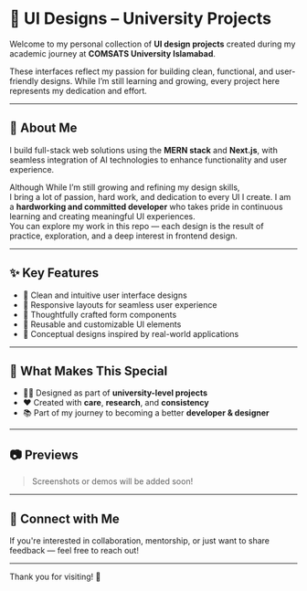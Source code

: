 # 🎨 UI Designs – University Projects

Welcome to my personal collection of **UI design projects** created during my academic journey at **COMSATS University Islamabad**.

These interfaces reflect my passion for building clean, functional, and user-friendly designs. While I’m still learning and growing, every project here represents my dedication and effort.

---

## 🚀 About Me

I build full-stack web solutions using the **MERN stack** and **Next.js**, with seamless integration of AI technologies to enhance functionality and user experience.

Although While I’m still growing and refining my design skills,  
I bring a lot of passion, hard work, and dedication to every UI I create. I am a **hardworking and committed developer** who takes pride in continuous learning and creating meaningful UI experiences.  
You can explore my work in this repo — each design is the result of practice, exploration, and a deep interest in frontend design.

---

## ✨ Key Features

- 🔹 Clean and intuitive user interface designs  
- 🔹 Responsive layouts for seamless user experience  
- 🔹 Thoughtfully crafted form components  
- 🔹 Reusable and customizable UI elements  
- 🔹 Conceptual designs inspired by real-world applications

---

## 🌟 What Makes This Special

- 👨‍🎓 Designed as part of **university-level projects**  
- ❤️ Created with **care**, **research**, and **consistency**  
- 📚 Part of my journey to becoming a better **developer & designer**

---

## 📷 Previews

> Screenshots or demos will be added soon!

---

## 🤝 Connect with Me

If you're interested in collaboration, mentorship, or just want to share feedback — feel free to reach out!

---

Thank you for visiting! 🌟
